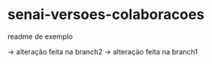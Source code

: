 # senai-versoes-colaboracoes

readme de exemplo

-> alteração feita na branch2
-> alteração feita na branch1
